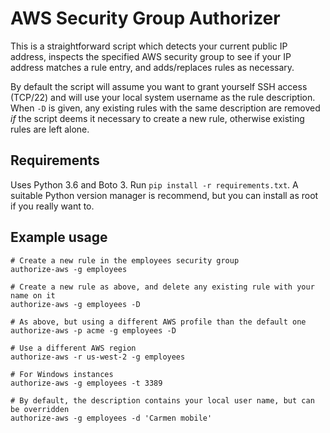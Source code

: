 # AWS Security Group Authorizer

This is a straightforward script which detects your current public IP address, inspects the specified AWS security group to see if your IP address matches a rule entry, and adds/replaces rules as necessary.

By default the script will assume you want to grant yourself SSH access (TCP/22) and will use your local system username as the rule description. When `-D` is given, any existing rules with the same description are removed _if_ the script deems it necessary to create a new rule, otherwise existing rules are left alone.

## Requirements

Uses Python 3.6 and Boto 3. Run `pip install -r requirements.txt`. A suitable Python version manager is recommend, but you can install as root if you really want to.

## Example usage

```
# Create a new rule in the employees security group
authorize-aws -g employees

# Create a new rule as above, and delete any existing rule with your name on it
authorize-aws -g employees -D

# As above, but using a different AWS profile than the default one
authorize-aws -p acme -g employees -D

# Use a different AWS region
authorize-aws -r us-west-2 -g employees

# For Windows instances
authorize-aws -g employees -t 3389

# By default, the description contains your local user name, but can be overridden
authorize-aws -g employees -d 'Carmen mobile'
```
